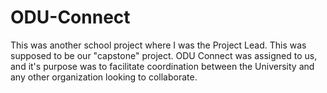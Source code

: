 # ODU-Connect
This was another school project where I was the Project Lead. This was supposed to be our "capstone" project. ODU Connect was assigned to us, and it's purpose was to facilitate coordination between the University and any other organization looking to collaborate.
